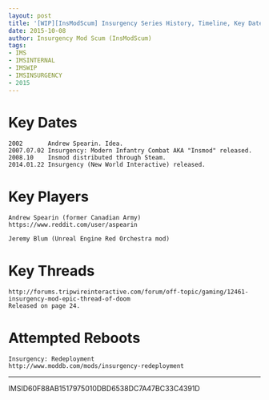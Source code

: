 ```yaml
---
layout: post
title: '[WIP][InsModScum] Insurgency Series History, Timeline, Key Dates & People'
date: 2015-10-08
author: Insurgency Mod Scum (InsModScum)
tags:
- IMS
- IMSINTERNAL
- IMSWIP
- IMSINSURGENCY
- 2015
---
```


# Key Dates #

```
2002       Andrew Spearin. Idea.
2007.07.02 Insurgency: Modern Infantry Combat AKA "Insmod" released.
2008.10    Insmod distributed through Steam.
2014.01.22 Insurgency (New World Interactive) released.
```

# Key Players #

```
Andrew Spearin (former Canadian Army)
https://www.reddit.com/user/aspearin

Jeremy Blum (Unreal Engine Red Orchestra mod)
```

# Key Threads #

```
http://forums.tripwireinteractive.com/forum/off-topic/gaming/12461-insurgency-mod-epic-thread-of-doom
Released on page 24.
```

# Attempted Reboots #

```
Insurgency: Redeployment
http://www.moddb.com/mods/insurgency-redeployment
```

---

IMSID60F88AB1517975010DBD6538DC7A47BC33C4391D